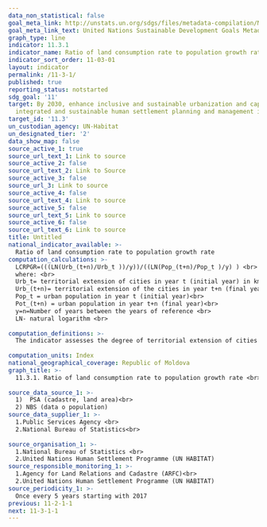 ```yaml
---
data_non_statistical: false
goal_meta_link: http://unstats.un.org/sdgs/files/metadata-compilation/Metadata-Goal-11.pdf
goal_meta_link_text: United Nations Sustainable Development Goals Metadata (pdf 2066kB)
graph_type: line
indicator: 11.3.1
indicator_name: Ratio of land consumption rate to population growth rate
indicator_sort_order: 11-03-01
layout: indicator
permalink: /11-3-1/
published: true
reporting_status: notstarted
sdg_goal: '11'
target: By 2030, enhance inclusive and sustainable urbanization and capacity for participatory,
  integrated and sustainable human settlement planning and management in all countries
target_id: '11.3'
un_custodian_agency: UN-Habitat
un_designated_tier: '2'
data_show_map: false
source_active_1: true
source_url_text_1: Link to source
source_active_2: false
source_url_text_2: Link to Source
source_active_3: false
source_url_3: Link to source
source_active_4: false
source_url_text_4: Link to source
source_active_5: false
source_url_text_5: Link to source
source_active_6: false
source_url_text_6: Link to source
title: Untitled
national_indicator_available: >-
  Ratio of land consumption rate to population growth rate
computation_calculations: >-
  LCRPGR=(((LN(Urb_(t+n)/Urb_t ))/y))/((LN(Pop_(t+n)/Pop_t )/y) ) <br> 
  where: <br> 
  Urb_t= territorial extension of cities in year t (initial year) in km2<br> 
  Urb_(t+n)= territorial extension of the cities in year t+n (final year) in km2<br> 
  Pop_t = urban population in year t (initial year)<br> 
  Pot_(t+n) = urban population in year t+n (final year)<br> 
  y=n=Number of years between the years of reference <br> 
  LN- natural logarithm <br> 
  
computation_definitions: >-
  The indicator assesses the degree of territorial extension of cities as related to the degree or urbanisation. This indicator needs defining two components: 1) land consumption rate and 2) population growth rate. The calculation of the population growth rate is easier and more available, while the rate of land consumption is a challenge and it needs to use new techniques. When estimating the land consumption rate, it is important to clearly define what land "consumption" means, because this may cover "consumed" or "preserved" or available for "development" aspects for such cases as land covered with wet zones. Secondly, there is no unequivocal measure for the land if the land under development is really "newly-developed" (or free) or if it is at least partially „redeveloped“. Hence, the percentage out of the total real urban area which was really newly developed (consumed) will be used as a measure of the land consumption rate. The completely developed area is also sometimes called built area.<br> 
  
computation_units: Index
national_geographical_coverage: Republic of Moldova
graph_title: >-
  11.3.1. Ratio of land consumption rate to population growth rate <br> 
  
source_data_source_1: >-
  1)  PSA (cadastre, land area)<br> 
  2) NBS (data o population)
source_data_supplier_1: >-
  1.Public Services Agency <br> 
  2.National Bureau of Statistics<br> 
  
source_organisation_1: >-
  1.National Bureau of Statistics <br> 
  2.United Nations Human Settlement Programme (UN HABITAT)
source_responsible_monitoring_1: >-
  1.Agency for Land Relations and Cadastre (ARFC)<br> 
  2.United Nations Human Settlement Programme (UN HABITAT)
source_periodicity_1: >-
  Once every 5 years starting with 2017
previous: 11-2-1-1
next: 11-3-1-1
---
```


